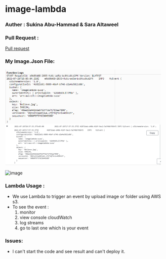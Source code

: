 # image-lambda

### Auther : Sukina Abu-Hammad & Sara Altaweel

### Pull Request :

[Pull request](https://github.com/Sukina12/image-lambda/pull/1)

### My Image.Json File:
![image.json](image.PNG)
![image.json](image2.PNG)


![image](https://imagelambda-susa.s3.amazonaws.com/Believe.jpg)

### Lambda Usage :
  * We use Lambda to trigger an event by upload image or folder using AWS s3. 
  * To see the event : 
    1. monitor
    2. view console cloudWatch
    3. log streams
    4. go to last one which is your event

### Issues:
  * I can't start the code and see result and can't deploy it.



